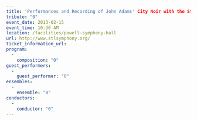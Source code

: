 ```yaml
---
title: 'Performances and Recording of John Adams' City Noir with the St. Louis Symphony'
tribute: "0"
event_date: 2013-02-15
event_time: 10:30 AM
location: /facilities/powell-symphony-hall
url: http://www.stlsymphony.org/
ticket_information_url: 
program: 
  -
    composition: "0"
guest_performers: 
  -
    guest_performer: "0"
ensembles: 
  -
    ensemble: "0"
conductors: 
  -
    conductor: "0"
---
```

